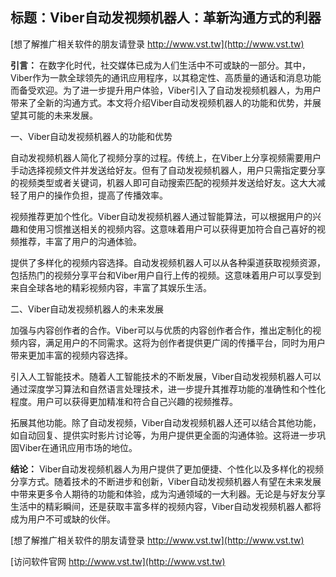 ## **标题：Viber自动发视频机器人：革新沟通方式的利器**

[想了解推广相关软件的朋友请登录 http://www.vst.tw](http://www.vst.tw)

**引言：**
在数字化时代，社交媒体已成为人们生活中不可或缺的一部分。其中，Viber作为一款全球领先的通讯应用程序，以其稳定性、高质量的通话和消息功能而备受欢迎。为了进一步提升用户体验，Viber引入了自动发视频机器人，为用户带来了全新的沟通方式。本文将介绍Viber自动发视频机器人的功能和优势，并展望其可能的未来发展。

一、Viber自动发视频机器人的功能和优势

自动发视频机器人简化了视频分享的过程。传统上，在Viber上分享视频需要用户手动选择视频文件并发送给好友。但有了自动发视频机器人，用户只需指定要分享的视频类型或者关键词，机器人即可自动搜索匹配的视频并发送给好友。这大大减轻了用户的操作负担，提高了传播效率。

视频推荐更加个性化。Viber自动发视频机器人通过智能算法，可以根据用户的兴趣和使用习惯推送相关的视频内容。这意味着用户可以获得更加符合自己喜好的视频推荐，丰富了用户的沟通体验。

提供了多样化的视频内容选择。自动发视频机器人可以从各种渠道获取视频资源，包括热门的视频分享平台和Viber用户自行上传的视频。这意味着用户可以享受到来自全球各地的精彩视频内容，丰富了其娱乐生活。

二、Viber自动发视频机器人的未来发展

加强与内容创作者的合作。Viber可以与优质的内容创作者合作，推出定制化的视频内容，满足用户的不同需求。这将为创作者提供更广阔的传播平台，同时为用户带来更加丰富的视频内容选择。

引入人工智能技术。随着人工智能技术的不断发展，Viber自动发视频机器人可以通过深度学习算法和自然语言处理技术，进一步提升其推荐功能的准确性和个性化程度。用户可以获得更加精准和符合自己兴趣的视频推荐。

拓展其他功能。除了自动发视频，Viber自动发视频机器人还可以结合其他功能，如自动回复、提供实时影片讨论等，为用户提供更全面的沟通体验。这将进一步巩固Viber在通讯应用市场的地位。

**结论：**
Viber自动发视频机器人为用户提供了更加便捷、个性化以及多样化的视频分享方式。随着技术的不断进步和创新，Viber自动发视频机器人有望在未来发展中带来更多令人期待的功能和体验，成为沟通领域的一大利器。无论是与好友分享生活中的精彩瞬间，还是获取丰富多样的视频内容，Viber自动发视频机器人都将成为用户不可或缺的伙伴。

[想了解推广相关软件的朋友请登录 http://www.vst.tw](http://www.vst.tw)


[访问软件官网 http://www.vst.tw](http://www.vst.tw)
